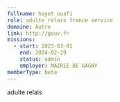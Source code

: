 ```yaml
---
fullname: hayet ouafi
role: adulte relais france service
domaine: Autre
link: http://gouv.fr
missions:
  - start: 2023-03-01
    end: 2024-02-29
    status: admin
    employer: MAIRIE DE GAGNY
memberType: beta
---
```


adulte relais
